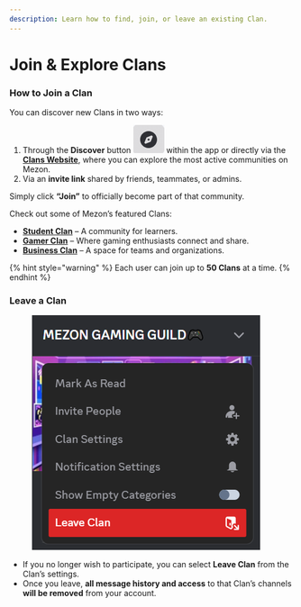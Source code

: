 ```yaml
---
description: Learn how to find, join, or leave an existing Clan.
---
```


# Join & Explore Clans

### **How to Join a Clan**

You can discover new Clans in two ways:

1. Through the **Discover** button <img src="../.gitbook/assets/image (107).png" alt="" data-size="line"> within the app or directly via the [**Clans Website**](https://mezon.ai/clans/), where you can explore the most active communities on Mezon.
2. Via an **invite link** shared by friends, teammates, or admins.

Simply click **“Join”** to officially become part of that community.

Check out some of Mezon’s featured Clans:

* [**Student Clan**](https://mezon.ai/invite/1971118566472159232) – A community for learners.
* [**Gamer Clan**](https://mezon.ai/invite/1971122683512885248) – Where gaming enthusiasts connect and share.
* [**Business Clan**](https://mezon.ai/invite/1971125963139846144) – A space for teams and organizations.

{% hint style="warning" %}
Each user can join up to **50 Clans** at a time.
{% endhint %}

### **Leave a Clan**

<figure><img src="../.gitbook/assets/image (108).png" alt=""><figcaption></figcaption></figure>

* If you no longer wish to participate, you can select **Leave Clan** from the Clan’s settings.
* Once you leave, **all message history and access** to that Clan’s channels **will be removed** from your account.
